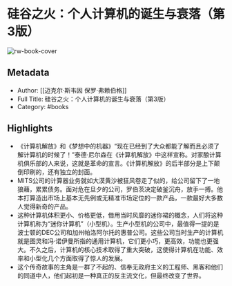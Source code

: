 # 硅谷之火：个人计算机的诞生与衰落（第3版）

![rw-book-cover](https://wfqqreader-1252317822.image.myqcloud.com/cover/966/29971966/s_29971966.jpg)

## Metadata
- Author: [[迈克尔·斯韦因  保罗·弗赖伯格]]
- Full Title: 硅谷之火：个人计算机的诞生与衰落（第3版）
- Category: #books

## Highlights
- 《计算机解放》和《梦想中的机器》“现在已经到了大众都能了解而且必须了解计算机的时候了！”泰德·尼尔森在《计算机解放》中这样宣称。对家酿计算机俱乐部的人来说，这就是革命的宣言。《计算机解放》的后半部分是上下颠倒印刷的，还有独立的封面。
- MITS公司的计算器业务就如大漠黄沙被狂风卷走了似的，给公司留下了一地狼藉，累累债务。面对危在旦夕的公司，罗伯茨决定破釜沉舟，放手一搏。他本打算造出市场上基本无先例或无精准市场定位的一款产品，一款最好大多数人觉得新奇的产品。
- 这种计算机体积更小、价格更低，借用当时风靡的迷你裙的概念，人们将这种计算机称为“迷你计算机”（小型机）。生产小型机的公司中，最值得一提的是波士顿的DEC公司和加州帕洛阿尔托的惠普公司。这些公司当时生产的计算机就是图灵和冯·诺伊曼所指的通用计算机，它们更小巧，更高效，功能也更强大。不久之后，计算机的核心技术取得了重大突破，这使得计算机在功能、效率和小型化几个方面取得了惊人的发展。
- 这个传奇故事的主角是一群了不起的、信奉无政府主义的工程师、黑客和他们的同道中人，他们起初是一种真正的反主流文化，但最终改变了世界。
